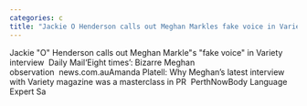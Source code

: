 ```yaml
---
categories: c
title: "Jackie O Henderson calls out Meghan Markles fake voice in Variety interview  Daily Mail"
---
```

Jackie "O" Henderson calls out Meghan Markle"s "fake voice" in Variety interview&nbsp;&nbsp;Daily Mail‘Eight times’: Bizarre Meghan observation&nbsp;&nbsp;news.com.auAmanda Platell: Why Meghan’s latest interview with Variety magazine was a masterclass in PR&nbsp;&nbsp;PerthNowBody Language Expert Sa